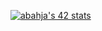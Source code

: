 [![abahja's 42 stats](https://badge.mediaplus.ma/colorfulwaves/abahja?UM6P=off)](https://github.com/oakoudad/badge42)
